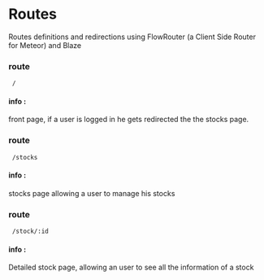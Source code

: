 # Routes

Routes definitions and redirections using FlowRouter (a Client Side Router for Meteor) and Blaze


### route
     /

#### info :
front page, if a user is logged in he gets redirected the the stocks page.


### route 
     /stocks

#### info :
stocks page allowing a user to manage his stocks


### route 
     /stock/:id

#### info :
Detailed stock page, allowing an user to see all the information of a stock
